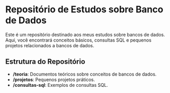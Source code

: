 # Repositório de Estudos sobre Banco de Dados

Este é um repositório destinado aos meus estudos sobre bancos de dados. Aqui, você encontrará conceitos básicos, consultas SQL e pequenos projetos relacionados a bancos de dados.

## Estrutura do Repositório

- **/teoria**: Documentos teóricos sobre conceitos de bancos de dados.
- **/projetos**: Pequenos projetos práticos.
- **/consultas-sql**: Exemplos de consultas SQL.
